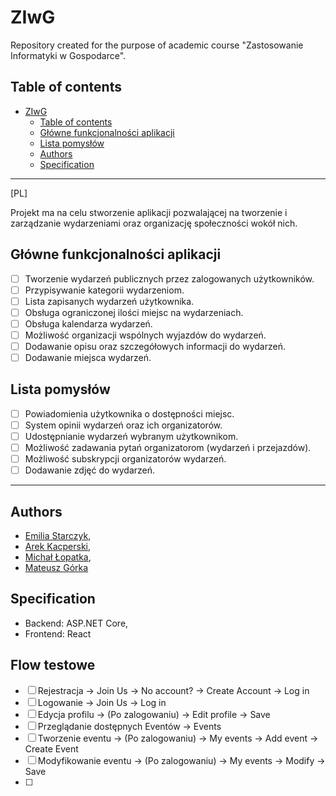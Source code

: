 # ZIwG
Repository created for the purpose of academic course "Zastosowanie Informatyki w Gospodarce".

## Table of contents
- [ZIwG](#ziwg)
  - [Table of contents](#table-of-contents)
  - [Główne funkcjonalności aplikacji](#główne-funkcjonalności-aplikacji)
  - [Lista pomysłów](#lista-pomysłów)
  - [Authors](#authors)
  - [Specification](#specification)

___
[PL]

Projekt ma na celu stworzenie aplikacji pozwalającej na tworzenie i zarządzanie wydarzeniami oraz organizację społeczności wokół nich.

## Główne funkcjonalności aplikacji
- [ ] Tworzenie wydarzeń publicznych przez zalogowanych użytkowników.
- [ ] Przypisywanie kategorii wydarzeniom.
- [ ] Lista zapisanych wydarzeń użytkownika.
- [ ] Obsługa ograniczonej ilości miejsc na wydarzeniach.
- [ ] Obsługa kalendarza wydarzeń.
- [ ] Możliwość organizacji wspólnych wyjazdów do wydarzeń.
- [ ] Dodawanie opisu oraz szczegółowych informacji do wydarzeń.
- [ ] Dodawanie miejsca wydarzeń.

## Lista pomysłów
- [ ] Powiadomienia użytkownika o dostępności miejsc.
- [ ] System opinii wydarzeń oraz ich organizatorów.
- [ ] Udostępnianie wydarzeń wybranym użytkownikom.
- [ ] Możliwość zadawania pytań organizatorom (wydarzeń i przejazdów).
- [ ] Możliwość subskrypcji organizatorów wydarzeń.
- [ ] Dodawanie zdjęć do wydarzeń.

___


## Authors
- [Emilia Starczyk](https://github.com/Emilysta),
- [Arek Kacperski](https://github.com/),
- [Michał Łopatka](https://github.com/MichalLopatka),
- [Mateusz Górka](https://github.com/goorkamateusz)


## Specification
- Backend: ASP.NET Core,
- Frontend: React

## Flow testowe
- [ ] Rejestracja
  -> Join Us -> No account? -> Create Account -> Log in
- [ ] Logowanie
  -> Join Us -> Log in
- [ ] Edycja profilu
  -> (Po zalogowaniu) -> Edit profile -> Save 
- [ ] Przeglądanie dostępnych Eventów
  -> Events
- [ ] Tworzenie eventu
  -> (Po zalogowaniu) -> My events -> Add event -> Create Event
- [ ] Modyfikowanie eventu
  -> (Po zalogowaniu) -> My events -> Modify -> Save
- [ ] 

<!--
## License
See a file [LICENSE.md](LICENSE.md).
-->

